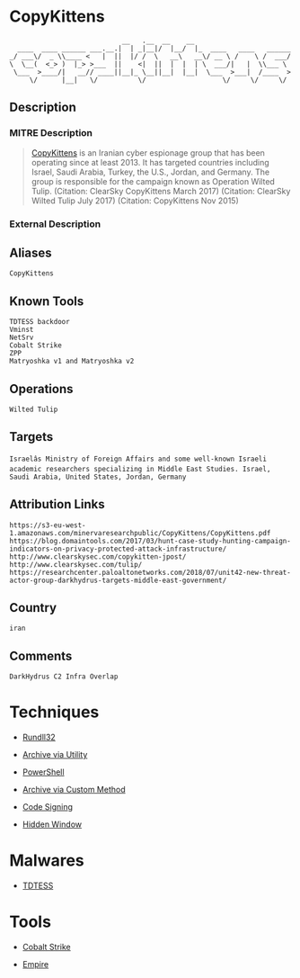 
# CopyKittens

```
                            __   .__  __    __                        
  ____  ____ ______ ___.__.|  | _|__|/  |__/  |_  ____   ____   ______
_/ ___\/  _ \\____ <   |  ||  |/ /  \   __\   __\/ __ \ /    \ /  ___/
\  \__(  <_> )  |_> >___  ||    <|  ||  |  |  | \  ___/|   |  \\___ \ 
 \___  >____/|   __// ____||__|_ \__||__|  |__|  \___  >___|  /____  >
     \/      |__|   \/          \/                   \/     \/     \/ 

```

## Description

### MITRE Description

> [CopyKittens](https://attack.mitre.org/groups/G0052) is an Iranian cyber espionage group that has been operating since at least 2013. It has targeted countries including Israel, Saudi Arabia, Turkey, the U.S., Jordan, and Germany. The group is responsible for the campaign known as Operation Wilted Tulip. (Citation: ClearSky CopyKittens March 2017) (Citation: ClearSky Wilted Tulip July 2017) (Citation: CopyKittens Nov 2015)

### External Description

> 

## Aliases

```
CopyKittens
```

## Known Tools

```
TDTESS backdoor
Vminst
NetSrv
Cobalt Strike
ZPP
Matryoshka v1 and Matryoshka v2
```

## Operations

```
Wilted Tulip
```

## Targets

```
Israelâs Ministry of Foreign Affairs and some well-known Israeli academic researchers specializing in Middle East Studies. Israel, Saudi Arabia, United States, Jordan, Germany
```

## Attribution Links

```
https://s3-eu-west-1.amazonaws.com/minervaresearchpublic/CopyKittens/CopyKittens.pdf
https://blog.domaintools.com/2017/03/hunt-case-study-hunting-campaign-indicators-on-privacy-protected-attack-infrastructure/
http://www.clearskysec.com/copykitten-jpost/
http://www.clearskysec.com/tulip/
https://researchcenter.paloaltonetworks.com/2018/07/unit42-new-threat-actor-group-darkhydrus-targets-middle-east-government/
```

## Country

```
iran
```

## Comments

```
DarkHydrus C2 Infra Overlap
```

# Techniques


* [Rundll32](../techniques/Rundll32.md)

* [Archive via Utility](../techniques/Archive-via-Utility.md)
    
* [PowerShell](../techniques/PowerShell.md)
    
* [Archive via Custom Method](../techniques/Archive-via-Custom-Method.md)
    
* [Code Signing](../techniques/Code-Signing.md)
    
* [Hidden Window](../techniques/Hidden-Window.md)
    

# Malwares


* [TDTESS](../malwares/TDTESS.md)


# Tools


* [Cobalt Strike](../tools/Cobalt-Strike.md)

* [Empire](../tools/Empire.md)
    
